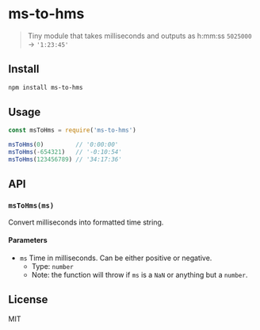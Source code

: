 # ms-to-hms

> Tiny module that takes milliseconds and outputs as h:mm:ss `5025000` → `'1:23:45'`

## Install

```sh
npm install ms-to-hms
```

## Usage

```js
const msToHms = require('ms-to-hms')

msToHms(0)         // '0:00:00'
msToHms(-654321)   // '-0:10:54'
msToHms(123456789) // '34:17:36'
```

## API

### `msToHms(ms)`

Convert milliseconds into formatted time string.

#### Parameters

* `ms` Time in milliseconds. Can be either positive or negative.
    * Type: `number`
    * Note: the function will throw if `ms` is  a `NaN` or anything but a `number`.

## License

MIT

